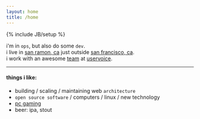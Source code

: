 ```yaml
---
layout: home
title: /home
---
```

{% include JB/setup %}

i'm in `ops`, but also do some `dev`.  
i live in [san ramon, ca](http://g.co/maps/texm3) just outside [san francisco, ca](http://g.co/maps/un9hn).  
i work with an awesome [team](http://uservoice.com/about/team) at [uservoice](http://uservoice.com).

------------------------

#### things i like: ####

* building / scaling / maintaining web `architecture`
* `open source software` / computers / linux / new technology
* [pc gaming](gaming/)
* beer: ipa, stout
